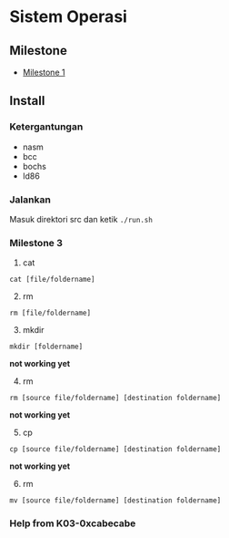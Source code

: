 # Sistem Operasi

## Milestone
- [Milestone 1](docs/MILESTONE1.md)

## Install
### Ketergantungan
- nasm
- bcc
- bochs
- ld86

### Jalankan
Masuk direktori src dan ketik `./run.sh`

### Milestone 3

1. cat

`cat [file/foldername]` 

2. rm

`rm [file/foldername]` 

3. mkdir

`mkdir [foldername]` 

**not working yet**

4. rm

`rm [source file/foldername] [destination foldername]` 

**not working yet**

5. cp

`cp [source file/foldername] [destination foldername]`

**not working yet**

6. rm

`mv [source file/foldername] [destination foldername]` 

### Help from K03-0xcabecabe
